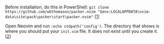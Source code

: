 Before installation, do this in PowerShell: `git clone https://github.com/wbthomason/packer.nvim "$env:LOCALAPPDATA\nvim-data\site\pack\packer\start\packer.nvim"` [[1](https://github.com/wbthomason/packer.nvim)]

Open Neovim and run `:echo stdpath('config')`. The directory that shows is where you should put your `init.vim` file. It does not exist until you create it. [[2](https://github.com/neovim/neovim/issues/16024)]
